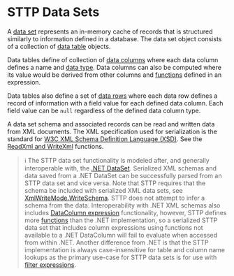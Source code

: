 # STTP Data Sets

A [data set](https://github.com/sttp/cppapi/blob/master/src/lib/data/DataSet.h) represents an in-memory cache of records that is structured similarly to information defined in a database. The data set object consists of a collection of [data table](https://github.com/sttp/cppapi/blob/master/src/lib/data/DataTable.h) objects.

Data tables define of collection of [data columns](https://github.com/sttp/cppapi/blob/master/src/lib/data/DataColumn.h#L60) where each data column defines a name and [data type](https://github.com/sttp/cppapi/blob/master/src/lib/data/DataColumn.h#L32). Data columns can also be computed where its value would be derived from other columns and [functions](https://github.com/sttp/cppapi/blob/master/doc/FilterExpressions.md#filter-expression-functions) defined in an expression.

Data tables also define a set of [data rows](https://github.com/sttp/cppapi/blob/master/src/lib/data/DataRow.h) where each data row defines a record of information with a field value for each defined data column. Each field value can be `null` regardless of the defined data column type.

A data set schema and associated records can be read and written data from XML documents. The XML specification used for serialization is the standard for [W3C XML Schema Definition Language (XSD)](https://www.w3.org/TR/xmlschema/). See the [ReadXml and WriteXml](https://github.com/sttp/cppapi/blob/master/src/lib/data/DataSet.h#L80) functions.

> :information_source: The STTP data set functionality is modeled after, and generally interoperable with, the [.NET DataSet](https://docs.microsoft.com/en-us/dotnet/api/system.data.dataset). Serialized XML schemas and data saved from a .NET DataSet can be successfully parsed from an STTP data set and vice versa. Note that STTP requires that the schema be included with serialized XML data sets, see [XmlWriteMode.WriteSchema](https://docs.microsoft.com/en-us/dotnet/api/system.data.xmlwritemode). STTP does not attempt to infer a schema from the data. Interoperability with .NET XML schemas also includes [DataColumn expression](https://docs.microsoft.com/en-us/dotnet/api/system.data.datacolumn.expression) functionality, however, STTP defines more [functions](https://github.com/sttp/cppapi/blob/master/doc/FilterExpressions.md#filter-expression-functions) than the .NET implementation, so a serialized STTP data set that includes column expressions using functions not available to a .NET DataColumn will fail to evaluate when accessed from within .NET. Another difference from .NET is that the STTP implementation is always case-insensitive for table and column name lookups as the primary use-case for STTP data sets is for use with [filter expressions](https://github.com/sttp/cppapi/blob/master/doc/FilterExpressions.md).  
